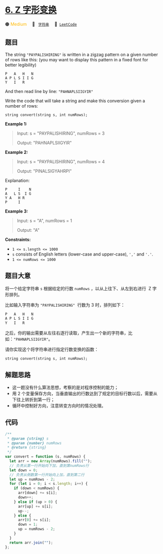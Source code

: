 # [6. Z 字形变换](https://leetcode.com/problems/zigzag-conversion)

🟠 <font color=#ffb800>Medium</font>&emsp; 🔖&ensp; [`字符串`](/leetcode-js/outline/tag/string.md)&emsp; 🔗&ensp;[`LeetCode`](https://leetcode.com/problems/zigzag-conversion)

## 题目

The string `"PAYPALISHIRING"` is written in a zigzag pattern on a given number
of rows like this: (you may want to display this pattern in a fixed font for
better legibility)

    P   A   H   N
    A P L S I I G
    Y   I   R

And then read line by line: `"PAHNAPLSIIGYIR"`

Write the code that will take a string and make this conversion given a number of rows:

```
string convert(string s, int numRows);
```

**Example 1:**

> Input: s = "PAYPALISHIRING", numRows = 3
>
> Output: "PAHNAPLSIIGYIR"

**Example 2:**

> Input: s = "PAYPALISHIRING", numRows = 4
>
> Output: "PINALSIGYAHRPI"

Explanation:

    P     I    N
    A   L S  I G
    Y A   H R
    P     I

**Example 3:**

> Input: s = "A", numRows = 1
>
> Output: "A"

**Constraints:**

- `1 <= s.length <= 1000`
- `s` consists of English letters (lower-case and upper-case), `','` and `'.'`.
- `1 <= numRows <= 1000`

## 题目大意

将一个给定字符串 `s` 根据给定的行数 `numRows` ，以从上往下、从左到右进行  Z 字形排列。

比如输入字符串为 `"PAYPALISHIRING"`  行数为 3 时，排列如下：

```javascript
P   A   H   N
A P L S I I G
Y   I   R
```

之后，你的输出需要从左往右逐行读取，产生出一个新的字符串，比如：`"PAHNAPLSIIGYIR"`。

请你实现这个将字符串进行指定行数变换的函数：

`string convert(string s, int numRows);`

## 解题思路

- 这一题没有什么算法思想，考察的是对程序控制的能力；
- 用 2 个变量保存方向，当垂直输出的行数达到了规定的目标行数以后，需要从下往上转折到第一行；
- 循环中控制好方向，注意转变方向时的情况处理。

## 代码

```javascript
/**
 * @param {string} s
 * @param {number} numRows
 * @return {string}
 */
var convert = function (s, numRows) {
  let arr = new Array(numRows).fill("");
  // 负责从第一行开始向下加，直到第numRows行
  let down = 0;
  // 负责从倒数第一行开始向上加，直到第二行
  let up = numRows - 2;
  for (let i = 0; i < s.length; i++) {
    if (down < numRows) {
      arr[down] += s[i];
      down++;
    } else if (up > 0) {
      arr[up] += s[i];
      up--;
    } else {
      arr[0] += s[i];
      down = 1;
      up = numRows - 2;
    }
  }
  return arr.join("");
};
```
